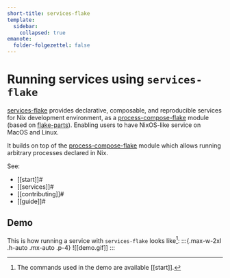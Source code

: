 ```yaml
---
short-title: services-flake
template:
  sidebar:
    collapsed: true
emanote:
  folder-folgezettel: false
---
```


# Running services using `services-flake`

[services-flake][gh] provides declarative, composable, and reproducible services for Nix development environment, as a [process-compose-flake](https://github.com/Platonic-Systems/process-compose-flake) module (based on [flake-parts](https://flake.parts)). Enabling users to have NixOS-like service on MacOS and Linux.

It builds on top of the [process-compose-flake](https://community.flake.parts/process-compose-flake) module which allows running arbitrary processes declared in Nix.

See:
- [[start]]#
- [[services]]#
- [[contributing]]#
- [[guide]]#

## Demo

This is how running a service with `services-flake` looks like[^demo]:
:::{.max-w-2xl .h-auto .mx-auto .p-4}
![[demo.gif]]
:::

[^demo]: The commands used in the demo are available [[start]].

[gh]: https://github.com/juspay/services-flake

